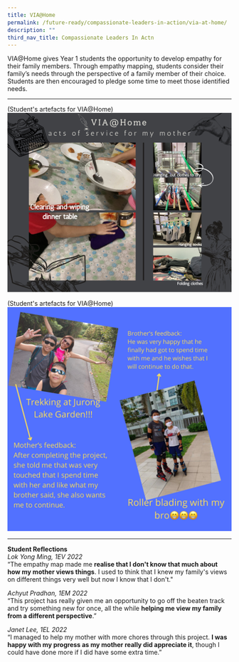 ```yaml
---
title: VIA@Home
permalink: /future-ready/compassionate-leaders-in-action/via-at-home/
description: ""
third_nav_title: Compassionate Leaders In Actn
---
```

VIA@Home gives Year 1 students the opportunity to develop empathy for their family members. Through empathy mapping, students consider their family’s needs through the perspective of a family member of their choice. Students are then encouraged to pledge some time to meet those identified needs.

----

(Student's artefacts for VIA@Home)
![](/images/Untitled.png)

(Student's artefacts for VIA@Home)
![](/images/Untitled%20(1).png)

----

**Student Reflections** <br>
_Lok Yong Ming, 1EV 2022_  <br>
“The empathy map made me&nbsp;**realise that I don't know that much about how my mother views things**. I used to think that I knew my family's views on different things very well but now I know that I don't."

_Achyut Pradhan, 1EM 2022_ <br>
“This project has really given me an opportunity to go off the beaten track and try something new for once, all the while&nbsp;**helping me view my family from a different perspective**.”

_Janet Lee, 1EL 2022_ <br>
“I managed to help my mother with more chores through this project.&nbsp;**I was happy with my progress as my mother really did appreciate it**, though I could have done more if I did have some extra time.”